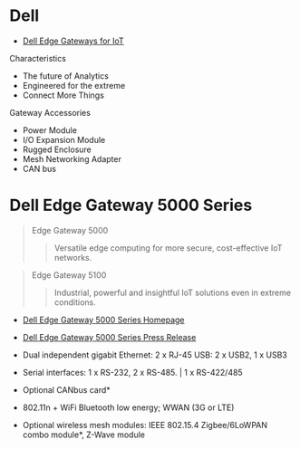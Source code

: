 # Dell

- [Dell Edge Gateways for IoT](http://www.dell.com/us/business/p/edge-gateway)

Characteristics

- The future of Analytics
- Engineered for the extreme
- Connect More Things

Gateway Accessories

- Power Module
- I/O Expansion Module
- Rugged Enclosure
- Mesh Networking Adapter
- CAN bus

# Dell Edge Gateway 5000 Series

> Edge Gateway 5000
> > Versatile edge computing for more secure, cost-effective IoT networks.

> Edge Gateway 5100
> > Industrial, powerful and insightful IoT solutions even in extreme conditions.

- [Dell Edge Gateway 5000 Series Homepage]()
- [Dell Edge Gateway 5000 Series Press Release](http://www.dell.com/learn/us/en/uscorp1/secure/2015-10-20-dell-edge-gateway-5000-internet-of-things)

- Dual independent gigabit Ethernet: 2 x RJ-45 USB: 2 x USB2, 1 x USB3
- Serial interfaces: 1 x RS-232, 2 x RS-485. | 1 x RS-422/485
- Optional CANbus card*
- 802.11n + WiFi Bluetooth low energy; WWAN (3G or LTE)
- Optional wireless mesh modules: IEEE 802.15.4 Zigbee/6LoWPAN combo module*, Z-Wave module